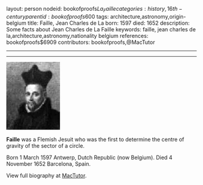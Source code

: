 layout: person
nodeid: bookofproofs$La_Faille
categories: history,16th-century
parentid: bookofproofs$600
tags: architecture,astronomy,origin-belgium
title: Faille, Jean Charles de La
born: 1597
died: 1652
description: Some facts about Jean Charles de La Faille
keywords: faille, jean charles de la,architecture,astronomy,nationality belgium
references: bookofproofs$6909
contributors: bookofproofs,@MacTutor

---


---

![La_Faille.jpg](https://github.com/bookofproofs/bookofproofs.github.io/blob/main/_sources/_assets/images/portraits/La_Faille.jpg?raw=true)

**Faille** was a Flemish Jesuit who was the first to determine the centre of gravity of the sector of a circle.

Born 1 March 1597 Antwerp, Dutch Republic (now Belgium). Died 4 November 1652 Barcelona, Spain.


View full biography at [MacTutor](https://mathshistory.st-andrews.ac.uk/Biographies/La_Faille/).